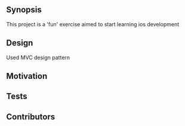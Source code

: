 ## Synopsis

This project is a 'fun' exercise aimed to start learning ios development

## Design

Used MVC design pattern

## Motivation

## Tests

## Contributors
